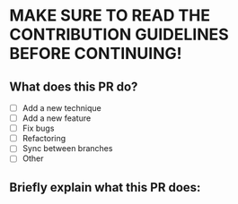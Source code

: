 #  MAKE SURE TO READ THE CONTRIBUTION GUIDELINES BEFORE CONTINUING!

## What does this PR do?
- [ ] Add a new technique
- [ ] Add a new feature
- [ ] Fix bugs
- [ ] Refactoring 
- [ ] Sync between branches
- [ ] Other

## Briefly explain what this PR does: